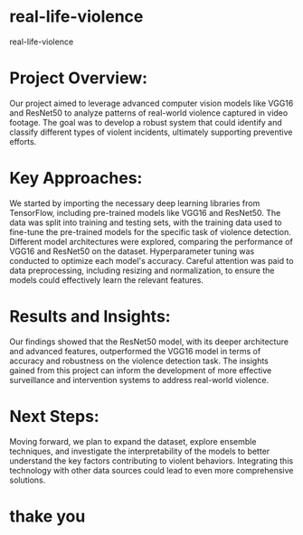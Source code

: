 # real-life-violence
real-life-violence
# Project Overview:

Our project aimed to leverage advanced computer vision models like VGG16 and ResNet50 to analyze patterns of real-world violence captured in video footage. The goal was to develop a robust system that could identify and classify different types of violent incidents, ultimately supporting preventive efforts.

# Key Approaches:

We started by importing the necessary deep learning libraries from TensorFlow, including pre-trained models like VGG16 and ResNet50.
The data was split into training and testing sets, with the training data used to fine-tune the pre-trained models for the specific task of violence detection.
Different model architectures were explored, comparing the performance of VGG16 and ResNet50 on the dataset. Hyperparameter tuning was conducted to optimize each model's accuracy.
Careful attention was paid to data preprocessing, including resizing and normalization, to ensure the models could effectively learn the relevant features.
# Results and Insights:

Our findings showed that the ResNet50 model, with its deeper architecture and advanced features, outperformed the VGG16 model in terms of accuracy and robustness on the violence detection task. The insights gained from this project can inform the development of more effective surveillance and intervention systems to address real-world violence.

# Next Steps:

Moving forward, we plan to expand the dataset, explore ensemble techniques, and investigate the interpretability of the models to better understand the key factors contributing to violent behaviors. Integrating this technology with other data sources could lead to even more comprehensive solutions.
# thake you
